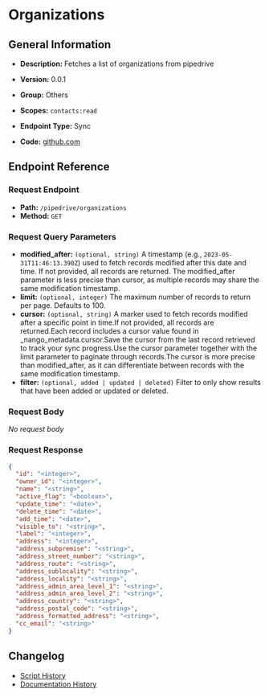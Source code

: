 # Organizations

## General Information

- **Description:** Fetches a list of organizations from pipedrive

- **Version:** 0.0.1
- **Group:** Others
- **Scopes:** `contacts:read`
- **Endpoint Type:** Sync
- **Code:** [github.com](https://github.com/NangoHQ/integration-templates/tree/main/integrations/pipedrive/syncs/organizations.ts)


## Endpoint Reference

### Request Endpoint

- **Path:** `/pipedrive/organizations`
- **Method:** `GET`

### Request Query Parameters

- **modified_after:** `(optional, string)` A timestamp (e.g., `2023-05-31T11:46:13.390Z`) used to fetch records modified after this date and time. If not provided, all records are returned. The modified_after parameter is less precise than cursor, as multiple records may share the same modification timestamp.
- **limit:** `(optional, integer)` The maximum number of records to return per page. Defaults to 100.
- **cursor:** `(optional, string)` A marker used to fetch records modified after a specific point in time.If not provided, all records are returned.Each record includes a cursor value found in _nango_metadata.cursor.Save the cursor from the last record retrieved to track your sync progress.Use the cursor parameter together with the limit parameter to paginate through records.The cursor is more precise than modified_after, as it can differentiate between records with the same modification timestamp.
- **filter:** `(optional, added | updated | deleted)` Filter to only show results that have been added or updated or deleted.

### Request Body

_No request body_

### Request Response

```json
{
  "id": "<integer>",
  "owner_id": "<integer>",
  "name": "<string>",
  "active_flag": "<boolean>",
  "update_time": "<date>",
  "delete_time": "<date>",
  "add_time": "<date>",
  "visible_to": "<string>",
  "label": "<integer>",
  "address": "<integer>",
  "address_subpremise": "<string>",
  "address_street_number": "<string>",
  "address_route": "<string>",
  "address_sublocality": "<string>",
  "address_locality": "<string>",
  "address_admin_area_level_1": "<string>",
  "address_admin_area_level_2": "<string>",
  "address_country": "<string>",
  "address_postal_code": "<string>",
  "address_formatted_address": "<string>",
  "cc_email": "<string>"
}
```

## Changelog

- [Script History](https://github.com/NangoHQ/integration-templates/commits/main/integrations/pipedrive/syncs/organizations.ts)
- [Documentation History](https://github.com/NangoHQ/integration-templates/commits/main/integrations/pipedrive/syncs/organizations.md)

<!-- END  GENERATED CONTENT -->

